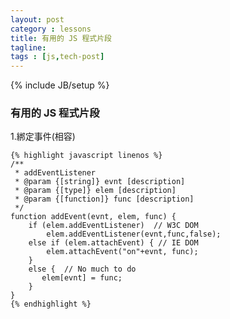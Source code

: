 ```yaml
---
layout: post
category : lessons
title: 有用的 JS 程式片段
tagline:
tags : [js,tech-post]
---
```

{% include JB/setup %}

### 有用的 JS 程式片段

1.綁定事件(相容)


    {% highlight javascript linenos %}
    /**
     * addEventListener
     * @param {[string]} evnt [description]
     * @param {[type]} elem [description]
     * @param {[function]} func [description]
     */
    function addEvent(evnt, elem, func) {
        if (elem.addEventListener)  // W3C DOM
            elem.addEventListener(evnt,func,false);
        else if (elem.attachEvent) { // IE DOM
            elem.attachEvent("on"+evnt, func);
        }
        else {  // No much to do
           elem[evnt] = func;
        }
    }
    {% endhighlight %}